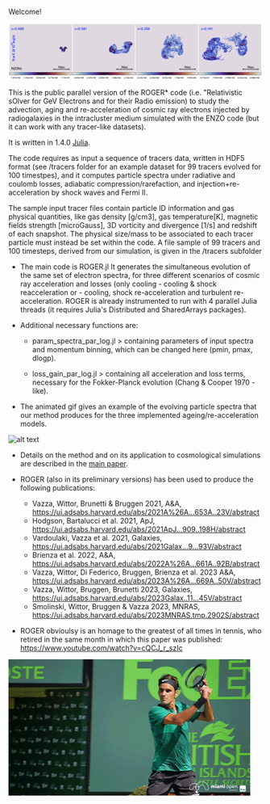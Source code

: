 
Welcome!

<img src="pic.png" alt="alt text" width="whatever" height="whatever">

This is the public parallel version of the ROGER* code (i.e. "Relativistic sOlver for GeV Electrons and for their Radio emission) to study the advection, aging and re-acceleration of cosmic ray electrons injected by radiogalaxies in the intracluster medium simulated with the ENZO code (but it can work with any tracer-like datasets). 

It is written in 1.4.0 [Julia](https://julialang.org/). 

The code requires as input a sequence of tracers data, written in HDF5 format (see /tracers folder for an example dataset for 99 tracers evolved for 100 timestpes), and it computes particle spectra under radiative and coulomb losses, adiabatic compression/rarefaction, and injection+re-acceleration by shock waves and Fermi II. 

The sample input tracer files contain particle ID information and gas physical quantities, like gas density [g/cm3], gas temperature[K], magnetic fields strength [microGauss],  3D vorticity and divergence [1/s] and redshift of each snapshot. The physical size/mass to be associated to each tracer particle must instead be set within the code. 
A file sample of 99 tracers and 100 timesteps, derived from our simulation, is given in the /tracers subfolder

* The main code is ROGER.jl It generates the simultaneous evolution of the same set of electron spectra, for three different scenarios of cosmic ray acceleration and losses (only cooling - cooling & shock reacceleration or - cooling, shock re-acceleration and turbulent re-acceleration. ROGER is already instrumented to run with 4 parallel Julia threads  (it requires Julia's Distributed and SharedArrays packages). 
      

* Additional necessary functions are: 

     - param_spectra_par_log.jl  > containing  parameters of input spectra and momentum binning, which can be changed here (pmin, pmax, dlogp).

     -  loss_gain_par_log.jl   > containing all acceleration and loss terms, necessary for the Fokker-Planck evolution (Chang & Cooper 1970 - like). 

* The animated gif gives an example of the evolving particle spectra that our method produces for the three implemented ageing/re-acceleration models.

<img src="ROGER_spectra.gif" alt="alt text" width="whatever" height="whatever">

* Details on the method and on its application to cosmological simulations are described in the [main paper](https://ui.adsabs.harvard.edu/abs/2023A%26A...669A..50V/abstract). 

* ROGER (also in its preliminary versions) has been used to produce the following publications:

  - Vazza, Wittor, Brunetti & Bruggen 2021, A&A, https://ui.adsabs.harvard.edu/abs/2021A%26A...653A..23V/abstract
  - Hodgson, Bartalucci et al. 2021, ApJ, https://ui.adsabs.harvard.edu/abs/2021ApJ...909..198H/abstract
  -  Vardoulaki, Vazza et al. 2021, Galaxies, https://ui.adsabs.harvard.edu/abs/2021Galax...9...93V/abstract
  -  Brienza et al. 2022, A&A, https://ui.adsabs.harvard.edu/abs/2022A%26A...661A..92B/abstract
  -  Vazza, Wittor, Di Federico, Bruggen, Brienza et al. 2023 A&A, https://ui.adsabs.harvard.edu/abs/2023A%26A...669A..50V/abstract
  -  Vazza, Wittor, Bruggen, Brunetti 2023, Galaxies, https://ui.adsabs.harvard.edu/abs/2023Galax..11...45V/abstract
  -  Smolinski, Wittor, Bruggen & Vazza 2023, MNRAS, https://ui.adsabs.harvard.edu/abs/2023MNRAS.tmp.2902S/abstract
    
* ROGER obvioulsy is an homage to the greatest of all times in tennis, who retired in the same month in which this paper was published: https://www.youtube.com/watch?v=cQCJ_r_szIc

<img src="ROGER_slice.gif" alt="alt text" width="whatever" height="whatever">
